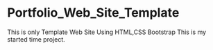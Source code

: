 # Portfolio_Web_Site_Template
This is only Template Web Site Using HTML,CSS Bootstrap This is my started time project.
